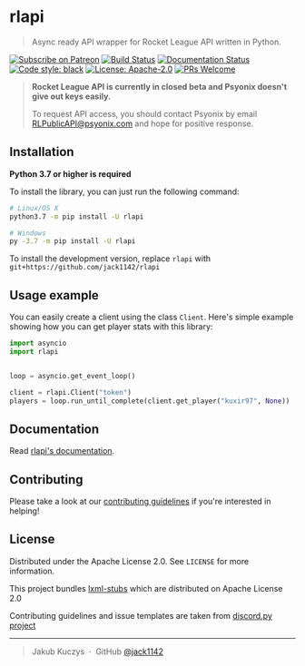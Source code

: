 # rlapi
> Async ready API wrapper for Rocket League API written in Python.

[![Subscribe on Patreon](https://img.shields.io/badge/Support%20me%20on-Patreon-orange.svg?logo=patreon)](https://www.patreon.com/Jackenmen)
[![Build Status](https://travis-ci.com/jack1142/rlapi.svg)](https://travis-ci.com/jack1142/rlapi)
[![Documentation Status](https://readthedocs.org/projects/rlapi/badge/)](https://rlapi.readthedocs.io/en/latest/)
[![Code style: black](https://img.shields.io/badge/code%20style-black-000000.svg)](https://github.com/psf/black)
[![License: Apache-2.0](https://img.shields.io/badge/License-Apache--2.0-blue.svg)](https://opensource.org/licenses/Apache-2.0)
[![PRs Welcome](https://img.shields.io/badge/PRs-welcome-brightgreen.svg?style=flat-square)](http://makeapullrequest.com)

> **Rocket League API is currently in closed beta and Psyonix doesn't give out keys easily.**
>
> To request API access, you should contact Psyonix by email RLPublicAPI@psyonix.com and hope for positive response.

## Installation

**Python 3.7 or higher is required**

To install the library, you can just run the following command:

```sh
# Linux/OS X
python3.7 -m pip install -U rlapi

# Windows
py -3.7 -m pip install -U rlapi
```

To install the development version, replace `rlapi` with `git+https://github.com/jack1142/rlapi`

## Usage example

You can easily create a client using the class `Client`. Here's simple example showing how you can get player stats with this library:
```py
import asyncio
import rlapi


loop = asyncio.get_event_loop()

client = rlapi.Client("token")
players = loop.run_until_complete(client.get_player("kuxir97", None))
```

## Documentation

Read [rlapi's documentation](https://rlapi.readthedocs.io/en/latest/).

## Contributing

Please take a look at our [contributing guidelines](https://github.com/jack1142/rlapi/blob/main/.github/CONTRIBUTING.md) if you're interested in helping!


## License

Distributed under the Apache License 2.0. See ``LICENSE`` for more information.

This project bundles [lxml-stubs](https://github.com/JelleZijlstra/lxml-stubs) which are distributed on Apache License 2.0

Contributing guidelines and issue templates are taken from [discord.py project](https://github.com/Rapptz/discord.py)

---

> Jakub Kuczys &nbsp;&middot;&nbsp;
> GitHub [@jack1142](https://github.com/jack1142)
